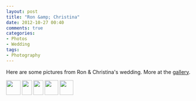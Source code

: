 ```yaml
---
layout: post
title: "Ron &amp; Christina"
date: 2012-10-27 00:40
comments: true
categories: 
- Photos
- Wedding
tags:
- Photography
---
```

Here are some pictures from Ron & Christina's wedding.  More at the [gallery](/gallery/2012/ron-christina/).

<div class="galleria">
<a href="http://img.gtww.net/2012/10_Ron_Christina/9ac0/ron-christina-1_9e853ad.jpg"><img data-title="" data-description="" src="http://img.gtww.net/2012/10_Ron_Christina/9ac0/Thumbs/ron-christina-1_0e2d.jpg" height="40" width="39"/></a>
<a href="http://img.gtww.net/2012/10_Ron_Christina/9ac0/ron-christina-10_15b0fa2.jpg"><img data-title="" data-description="" src="http://img.gtww.net/2012/10_Ron_Christina/9ac0/Thumbs/ron-christina-10_5e28.jpg" height="40" width="27"/></a>
<a href="http://img.gtww.net/2012/10_Ron_Christina/9ac0/ron-christina-11_60b8b21.jpg"><img data-title="" data-description="" src="http://img.gtww.net/2012/10_Ron_Christina/9ac0/Thumbs/ron-christina-11_a367.jpg" height="40" width="27"/></a>
<a href="http://img.gtww.net/2012/10_Ron_Christina/9ac0/ron-christina-4_1d5d061.jpg"><img data-title="" data-description="" src="http://img.gtww.net/2012/10_Ron_Christina/9ac0/Thumbs/ron-christina-4_ad5c.jpg" height="40" width="37"/></a>
<a href="http://img.gtww.net/2012/10_Ron_Christina/9ac0/ron-christina-6_f2a8224.jpg"><img data-title="" data-description="" src="http://img.gtww.net/2012/10_Ron_Christina/9ac0/Thumbs/ron-christina-6_8e1b.jpg" height="40" width="37"/></a>
</div>
